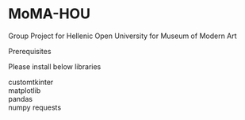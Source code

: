 # MoMA-HOU
Group Project for Hellenic Open University for Museum of Modern Art

Prerequisites

Please install below libraries  
  
customtkinter  
matplotlib  
pandas  
numpy
requests  

